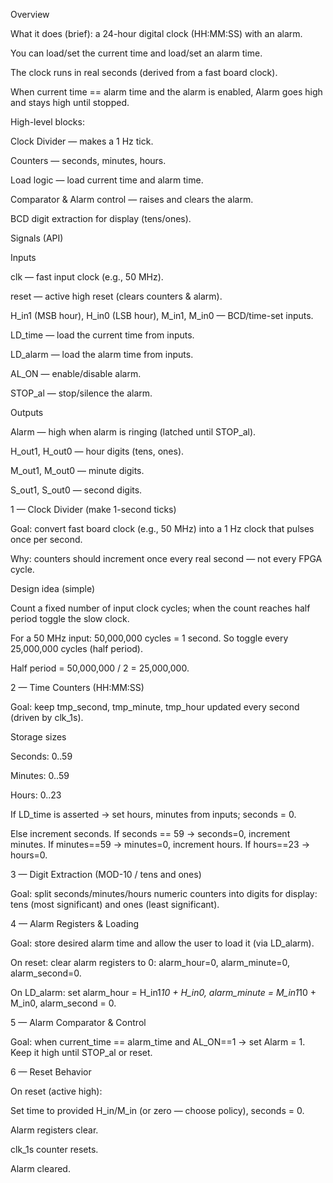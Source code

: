 Overview

What it does (brief): a 24-hour digital clock (HH:MM:SS) with an alarm.

You can load/set the current time and load/set an alarm time.

The clock runs in real seconds (derived from a fast board clock).

When current time == alarm time and the alarm is enabled, Alarm goes high and stays high until stopped.

High-level blocks:

Clock Divider — makes a 1 Hz tick.

Counters — seconds, minutes, hours.

Load logic — load current time and alarm time.

Comparator & Alarm control — raises and clears the alarm.

BCD digit extraction for display (tens/ones).


Signals (API)

Inputs

clk — fast input clock (e.g., 50 MHz).

reset — active high reset (clears counters & alarm).

H_in1 (MSB hour), H_in0 (LSB hour), M_in1, M_in0 — BCD/time-set inputs.

LD_time — load the current time from inputs.

LD_alarm — load the alarm time from inputs.

AL_ON — enable/disable alarm.

STOP_al — stop/silence the alarm.

Outputs

Alarm — high when alarm is ringing (latched until STOP_al).

H_out1, H_out0 — hour digits (tens, ones).

M_out1, M_out0 — minute digits.

S_out1, S_out0 — second digits.


1 — Clock Divider (make 1-second ticks)

Goal: convert fast board clock (e.g., 50 MHz) into a 1 Hz clock that pulses once per second.

Why: counters should increment once every real second — not every FPGA cycle.

Design idea (simple)

Count a fixed number of input clock cycles; when the count reaches half period toggle the slow clock.

For a 50 MHz input: 50,000,000 cycles = 1 second. So toggle every 25,000,000 cycles (half period).

Half period = 50,000,000 / 2 = 25,000,000.


2 — Time Counters (HH:MM:SS)

Goal: keep tmp_second, tmp_minute, tmp_hour updated every second (driven by clk_1s).

Storage sizes

Seconds: 0..59

Minutes: 0..59

Hours: 0..23


If LD_time is asserted → set hours, minutes from inputs; seconds = 0.

Else increment seconds. If seconds == 59 → seconds=0, increment minutes. If minutes==59 → minutes=0, increment hours. If hours==23 → hours=0.


3 — Digit Extraction (MOD-10 / tens and ones)

Goal: split seconds/minutes/hours numeric counters into digits for display: tens (most significant) and ones (least significant).


4 — Alarm Registers & Loading

Goal: store desired alarm time and allow the user to load it (via LD_alarm).

On reset: clear alarm registers to 0: alarm_hour=0, alarm_minute=0, alarm_second=0.

On LD_alarm: set alarm_hour = H_in1*10 + H_in0, alarm_minute = M_in1*10 + M_in0, alarm_second = 0.


5 — Alarm Comparator & Control

Goal: when current_time == alarm_time and AL_ON==1 → set Alarm = 1. Keep it high until STOP_al or reset.



6 — Reset Behavior

On reset (active high):

Set time to provided H_in/M_in (or zero — choose policy), seconds = 0.

Alarm registers clear.

clk_1s counter resets.

Alarm cleared.


